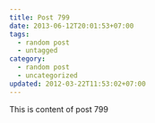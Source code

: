 ```yaml
---
title: Post 799
date: 2013-06-12T20:01:53+07:00
tags:
  - random post
  - untagged
category:
  - random post
  - uncategorized
updated: 2012-03-22T11:53:02+07:00
---
```

This is content of post 799